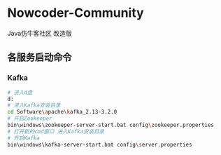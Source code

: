 # Nowcoder-Community
Java仿牛客社区 改造版

## 各服务启动命令
### Kafka
```bash
# 进入d盘
d:
# 进入Kafka安装目录
cd Software\apache\kafka_2.13-3.2.0
# 开启Zookeeper
bin\windows\zookeeper-server-start.bat config\zookeeper.properties
# 打开新的cmd窗口 进入Kafka安装目录
# 开启Kafka
bin\windows\kafka-server-start.bat config\server.properties
```

